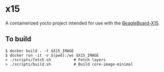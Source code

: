 # x15

A containerized yocto project intended for use with the [BeagleBoard-X15](https://beagleboard.org/x15).

## To build

    $ docker build . -t $X15_IMAGE
    $ docker run -it -v $(pwd):/ws $X15_IMAGE
    > ./scripts/fetch.sh          # Fetch layers
    > ./scripts/build.sh          # Build core-image-minimal
